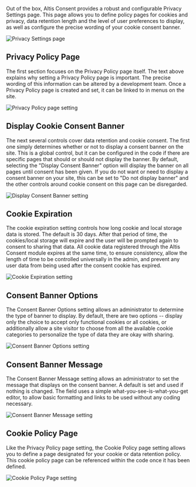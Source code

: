 Out of the box, Altis Consent provides a robust and configurable Privacy Settings page. This page allows you to define policy pages for cookies and privacy, data retention length and the level of user preferences to display, as well as configure the precise wording of your cookie consent banner.

![Privacy Settings page](https://raw.githubusercontent.com/wiki/humanmade/altis-consent/images/Altis_Consent_Privacy_Settings.png)

## Privacy Policy Page

The first section focuses on the Privacy Policy page itself. The text above explains why setting a Privacy Policy page is important. The precise wording of this information can be altered by a development team. Once a Privacy Policy page is created and set, it can be linked to in menus on the site.

![Privacy Policy page setting](https://raw.githubusercontent.com/wiki/humanmade/altis-consent/images/Altis_Consent_Privacy_Policy.png)

## Display Cookie Consent Banner

The next several controls cover data retention and cookie consent. The first one simply determines whether or not to display a consent banner on the site. This is a global control, but it can be configured in the code if there are specific pages that should or should not display the banner. By default, selecting the "Display Consent Banner" option will display the banner on all pages until consent has been given. If you do not want or need to display a consent banner on your site, this can be set to "Do not display banner" and the other controls around cookie consent on this page can be disregarded.

![Display Consent Banner setting](https://raw.githubusercontent.com/wiki/humanmade/altis-consent/images/Altis_Consent_Display_Cookie_Consent_Banner.png)

## Cookie Expiration

The cookie expiration setting controls how long cookie and local storage data is stored. The default is 30 days. After that period of time, the cookies/local storage will expire and the user will be prompted again to consent to sharing that data. All cookie data registered through the Altis Consent module expires at the same time, to ensure consistency, allow the length of time to be controlled universally in the admin, and prevent any user data from being used after the consent cookie has expired.

![Cookie Expiration setting](https://raw.githubusercontent.com/wiki/humanmade/altis-consent/images/Altis_Consent_Cookie_Expiration.png)

## Consent Banner Options

The Consent Banner Options setting allows an administrator to determine the type of banner to display. By default, there are two options -- display only the choice to accept only functional cookies or all cookies, or additionally allow a site visitor to choose from all the available cookie categories to personalize the type of data they are okay with sharing.

![Consent Banner Options setting](https://raw.githubusercontent.com/wiki/humanmade/altis-consent/images/Altis_Consent_Banner_Options.png)

## Consent Banner Message

The Consent Banner Message setting allows an administrator to set the message that displays on the consent banner. A default is set and used if nothing is changed. The field uses a simple what-you-see-is-what-you-get editor, to allow basic formatting and links to be used without any coding necessary.

![Consent Banner Message setting](https://raw.githubusercontent.com/wiki/humanmade/altis-consent/images/Altis_Consent_Banner_Message.png)

## Cookie Policy Page

Like the Privacy Policy page setting, the Cookie Policy page setting allows you to define a page designated for your cookie or data retention policy. This cookie policy page can be referenced within the code once it has been defined.

![Cookie Policy Page setting](https://raw.githubusercontent.com/wiki/humanmade/altis-consent/images/Altis_Consent_Cookie_Policy_Page.png)


